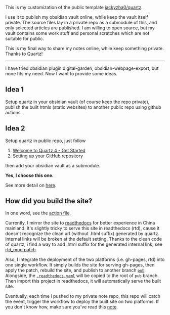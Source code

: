 This is my customization of the public template [jackyzha0/quartz](https://github.com/jackyzha0/quartz).

I use it to publish my obsidian vault online, while keep the vault itself private. The source files lay in a private repo as a submodule of this, and only selected articles are published. I am willing to open source, but my vault contains some work stuff and personal scratches which are not suitable for public.

This is my final way to share my notes online, while keep something private. Thanks to Quartz!

-----

I have tried obsidian plugin digital-garden, obsidian-webpage-export, but none fits my need. Now I want to provide some ideas.

Idea 1
------

Setup quartz in your obsidian vault (of course keep the repo private), publish the built htmls (static websites) to another public repo using github actions.

Idea 2
------

Setup quartz in public repo, just follow 

1. [Welcome to Quartz 4 - Get Started](https://quartz.jzhao.xyz/#-get-started)
2. [Setting up your GitHub repository](https://quartz.jzhao.xyz/setting-up-your-GitHub-repository)

then add your obsidian vault as a submodule.

**Yes, I choose this one.**

See more detail on [here][1].

How did you build the site?
---------------------------

In one word, see the [action file](.github/workflows/build_my_vault.yaml).

Currently, I mirror the site to [readthedocs](https://yychi-quartz.rtfd.io) for better experience in China mainland. It's slightly tricky to serve this site in readthedocs (rtd), cause it doesn't recognize the clean url (without .html suffix) generated by quartz. Internal links will be broken at the default setting. Thanks to the clean code of quartz, i find a way to add .html suffix for the generated internal link, see [rtd_mod.patch](./rtd_mod.patch).

Also, I integrate the deployment of the two platforms (i.e. gh-pages, rtd) into one single workflow. It simply builds the site for serving gh-pages, then apply the patch, rebuild the site, and publish to another branch [`pub`](../../tree/pub). Alongside, the [`.readthedocs.yaml`](quartz/static/.readthedocs.yaml) will be copied to the root of `pub` branch. Then import this project in readthedocs, it will automatically serve the built site.

Eventually, each time i pushed to my private note repo, this repo will catch the event, trigger the workflow to deploy the built site on two platforms. If you don't know how, make sure you've read this [note][1].

[1]: https://guyueshui.github.io/quartz/__zettel/202509302140quartz%E5%8F%91%E5%B8%83obsidian